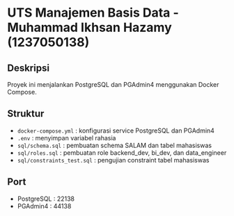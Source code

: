 # UTS Manajemen Basis Data - Muhammad Ikhsan Hazamy (1237050138)

## Deskripsi
Proyek ini menjalankan PostgreSQL dan PGAdmin4 menggunakan Docker Compose.

## Struktur
- `docker-compose.yml` : konfigurasi service PostgreSQL dan PGAdmin4
- `.env` : menyimpan variabel rahasia 
- `sql/schema.sql` : pembuatan schema SALAM dan tabel mahasiswas
- `sql/roles.sql` : pembuatan role backend_dev, bi_dev, dan data_engineer
- `sql/constraints_test.sql` : pengujian constraint tabel mahasiswas

## Port
- PostgreSQL : 22138
- PGAdmin4 : 44138
